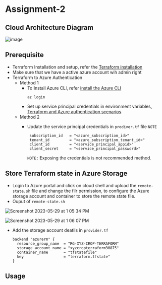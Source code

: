 # Assignment-2

## Cloud Architecture Diagram

![image](https://github.com/Sankeerth-Chillamcharla/assignment-2/assets/46291282/180e970a-4508-4117-9ecb-90d391d404a3)


## Prerequisite

- Terraform Installation and setup, refer the [Terraform installation](https://learn.microsoft.com/en-us/azure/developer/terraform/quickstart-configure)
- Make sure that we have a active azure account wih admin right
- Terraform to Azure Authentication
  - Method 1
      - To Install Azure CLI, refer [install the Azure CLI](https://learn.microsoft.com/en-us/cli/azure/install-azure-cli) 
        ``` 
        az login 
        ```
       - Set up service principal credentials in environment variables, [Terraform and Azure authentication scenarios](https://learn.microsoft.com/en-us/azure/developer/terraform/authenticate-to-azure?tabs=bash)
   - Method 2
     - Update the service principal credentials in `prodiver.tf` file `NOTE`
    
       ``` 
        subscription_id   = "<azure_subscription_id>"
        tenant_id         = "<azure_subscription_tenant_id>"
        client_id         = "<service_principal_appid>"
        client_secret     = "<service_principal_password>"
        ```
       `NOTE:` Exposing the credentials is not recommended method.
       
## Store Terraform state in Azure Storage 

- Login to Azure portal and click on cloud shell and upload the `remote-state.sh` file and change the filr permission, to configure the Azure storage account and container to store the remote state file.
- Ouput of `remote-state.sh` 

![Screenshot 2023-05-29 at 1 05 34 PM](https://github.com/Sankeerth-Chillamcharla/assignment-2/assets/46291282/c24cc1d6-2a12-40dc-82db-7f0c042bfebd)

![Screenshot 2023-05-29 at 1 06 07 PM](https://github.com/Sankeerth-Chillamcharla/assignment-2/assets/46291282/b43f31f9-e77b-4e71-84ea-965a7f6e980c)

- Add the storage account deatils in `provider.tf`
  ```
  backend "azurerm" {
    resource_group_name  = "RG-XYZ-CROP-TERRAFORM"
    storage_account_name = "xyzcropterraform30875"
    container_name       = "tfstatefile"
    key                  = "terraform.tfstate"
  }
  
  ```
  
## Usage




  


 
